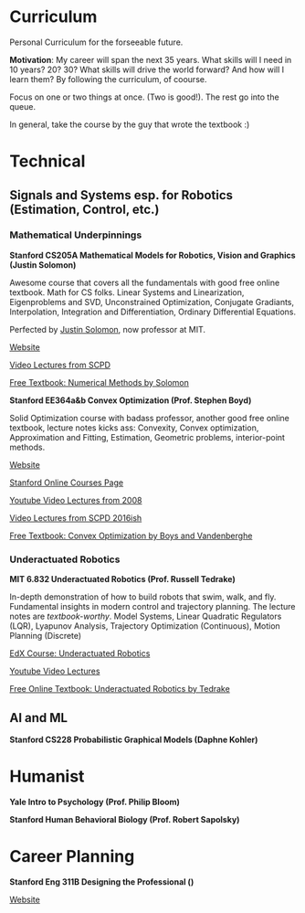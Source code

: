 # Curriculum

Personal Curriculum for the forseeable future. 

**Motivation**: My career will span the next 35 years. What skills will I need in 10 years? 20? 30? What skills will drive the world forward? And how will I learn them? By following the curriculum, of coourse.

Focus on one or two things at once. (Two is good!). The rest go into the queue.

In general, take the course by the guy that wrote the textbook :)

# Technical

## Signals and Systems esp. for Robotics (Estimation, Control, etc.)

### Mathematical Underpinnings

**Stanford CS205A Mathematical Models for Robotics, Vision and Graphics (Justin Solomon)**

Awesome course that covers all the fundamentals with good free online textbook. Math for CS folks. Linear Systems and Linearization, Eigenproblems and SVD, Unconstrained Optimization, Conjugate Gradiants, Interpolation, Integration and Differentiation, Ordinary Differential Equations. 

Perfected by [Justin Solomon](http://people.csail.mit.edu/jsolomon/), now professor at MIT.

[Website](http://graphics.stanford.edu/courses/cs205a-17-spring/index.html)

[Video Lectures from SCPD](https://www.dropbox.com/sh/2vpwwjyrk2iu1p2/AACeuiqquDCWpx_7PA8he0pZa?dl=0)

[Free Textbook: Numerical Methods by Solomon](http://people.csail.mit.edu/jsolomon/share/book/numerical_book.pdf)


**Stanford EE364a&b Convex Optimization (Prof. Stephen Boyd)**

Solid Optimization course with badass professor, another good free online textbook, lecture notes kicks ass: Convexity, Convex optimization, Approximation and Fitting, Estimation, Geometric problems, interior-point methods.

[Website](http://ee364a.stanford.edu/)

[Stanford Online Courses Page](http://online.stanford.edu/course/convex-optimization-winter-2014)

[Youtube Video Lectures from 2008](https://www.youtube.com/watch?v=McLq1hEq3UY)

[Video Lectures from SCPD 2016ish](https://www.dropbox.com/sh/26fcfrhqdxicw43/AADDSO5DafFbzffF3bCbReUVa?dl=0)

[Free Textbook: Convex Optimization by Boys and Vandenberghe](http://stanford.edu/~boyd/cvxbook/)

### Underactuated Robotics

**MIT 6.832 Underactuated Robotics (Prof. Russell Tedrake)**

In-depth demonstration of how to build robots that swim, walk, and fly. Fundamental insights in modern control and trajectory planning. The lecture notes are *textbook-worthy*. Model Systems, Linear Quadratic Regulators (LQR), Lyapunov Analysis, Trajectory Optimization (Continuous), Motion Planning (Discrete)

[EdX Course: Underactuated Robotics](https://www.edx.org/course/underactuated-robotics-mitx-6-832x-0)

[Youtube Video Lectures](https://www.youtube.com/watch?v=2inIBRmDXWk)

[Free Online Textbook: Underactuated Robotics by Tedrake](http://underactuated.csail.mit.edu/underactuated.html)

## AI and ML


**Stanford CS228 Probabilistic Graphical Models (Daphne Kohler)**

# Humanist

**Yale Intro to Psychology (Prof. Philip Bloom)**


**Stanford Human Behavioral Biology (Prof. Robert Sapolsky)**

# Career Planning

**Stanford Eng 311B Designing the Professional ()**

[Website](http://lifedesignlab.stanford.edu/dtp/)

